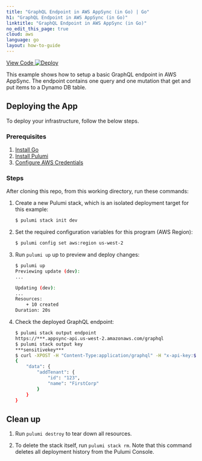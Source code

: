 ```yaml
---
title: "GraphQL Endpoint in AWS AppSync (in Go) | Go"
h1: "GraphQL Endpoint in AWS AppSync (in Go)"
linktitle: "GraphQL Endpoint in AWS AppSync (in Go)"
no_edit_this_page: true
cloud: aws
language: go
layout: how-to-guide
---
```


<!-- WARNING: this page was generated by a tool. Do not edit it by hand. -->
<!-- To change it, please see https://github.com/pulumi/docs/tree/master/tools/mktutorial. -->

<p class="mb-4 flex">
    <a class="flex flex-wrap items-center rounded text-xs text-white bg-blue-600 border-2 border-blue-600 px-2 mr-2 whitespace-no-wrap hover:text-white" style="height: 32px" href="https://github.com/pulumi/examples/tree/master/aws-go-appsync" target="_blank">
        <span><i class="fab fa-github pr-2"></i> View Code</span>
    </a>
    <a href="https://app.pulumi.com/new?template=https://github.com/pulumi/examples/tree/master/aws-go-appsync" target="_blank">
        <img src="https://get.pulumi.com/new/button.svg" alt="Deploy">
    </a>
</p>


This example shows how to setup a basic GraphQL endpoint in AWS AppSync. The endpoint contains one query and one mutation that get and put items to a Dynamo DB table.

## Deploying the App

To deploy your infrastructure, follow the below steps.

### Prerequisites

1. [Install Go](https://golang.org/doc/install)
2. [Install Pulumi](https://www.pulumi.com/docs/get-started/install/)
3. [Configure AWS Credentials](https://www.pulumi.com/docs/intro/cloud-providers/aws/setup/)

### Steps

After cloning this repo, from this working directory, run these commands:

1. Create a new Pulumi stack, which is an isolated deployment target for this example:

    ```bash
    $ pulumi stack init dev
    ```

2. Set the required configuration variables for this program (AWS Region):

    ```bash
    $ pulumi config set aws:region us-west-2
    ```

3. Run `pulumi up` up to preview and deploy changes:
    ```bash
    $ pulumi up
    Previewing update (dev):
    ...

    Updating (dev):
    ...
    Resources:
        + 10 created
    Duration: 20s
    ```

4. Check the deployed GraphQL endpoint:

    ```bash
    $ pulumi stack output endpoint
    https://***.appsync-api.us-west-2.amazonaws.com/graphql
    $ pulumi stack output key
    ***sensitivekey***
    $ curl -XPOST -H "Content-Type:application/graphql" -H "x-api-key:$(pulumi stack output key)" -d '{ "query": "mutation AddTenant { addTenant(id: \"123\", name: \"FirstCorp\") { id name } }" }' "$(pulumi stack output endpoint)" 
    {
        "data": {
            "addTenant": {
                "id": "123",
                "name": "FirstCorp"
            }
        }
    }
    ```

## Clean up

1. Run `pulumi destroy` to tear down all resources.

2. To delete the stack itself, run `pulumi stack rm`. Note that this command deletes all deployment history from the Pulumi Console.
